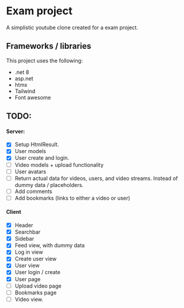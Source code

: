 # Exam project
 A simplistic youtube clone created for a exam project.

## Frameworks / libraries
This project uses the following:
* .net 8
* asp.net
* htmx
* Tailwind 
* Font awesome

## TODO:
#### Server:
- [x] Setup HtmlResult.
- [x] User models
- [x] User create and login.
- [ ] Video models + upload functionality
- [ ] User avatars
- [ ] Return actual data for videos, users, and video streams. Instead of dummy data / placeholders.
- [ ] Add comments
- [ ] Add bookmarks (links to either a video or user)

#### Client
- [x] Header
- [x] Searchbar
- [x] Sidebar
- [x] Feed view, with dummy data
- [x] Log in view
- [x] Create user view
- [x] User view
- [x] User login / create
- [x] User page
- [ ] Upload video page
- [ ] Bookmarks page
- [ ] Video view.
